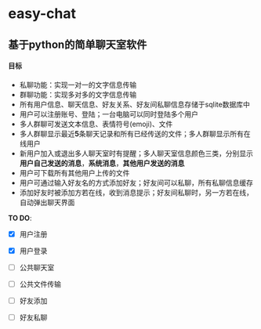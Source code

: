 # easy-chat

## 基于python的简单聊天室软件

#### 目标

- 私聊功能：实现一对一的文字信息传输
- 群聊功能：实现多对多的文字信息传输
- 所有用户信息、聊天信息、好友关系、好友间私聊信息存储于sqlite数据库中
- 用户可以注册账号、登陆；一台电脑可以同时登陆多个用户
- 多人群聊可发送文本信息、表情符号(emoji)、文件
- 多人群聊显示最近**5**条聊天记录和所有已经传送的文件；多人群聊显示所有在线用户
- 新用户加入或退出多人聊天室时有提醒；多人聊天室信息颜色三类，分别显示**用户自己发送的消息**，**系统消息**，**其他用户发送的消息**
- 用户可下载所有其他用户上传的文件
- 用户可通过输入好友名的方式添加好友；好友间可以私聊，所有私聊信息缓存
- 添加好友时被添加方若在线，收到消息提示；好友间私聊时，另一方若在线，自动弹出聊天界面



**TO DO**:

- [x] 用户注册
- [x] 用户登录
- [ ] 公共聊天室
- [ ] 公共文件传输
- [ ] 好友添加
- [ ] 好友私聊

